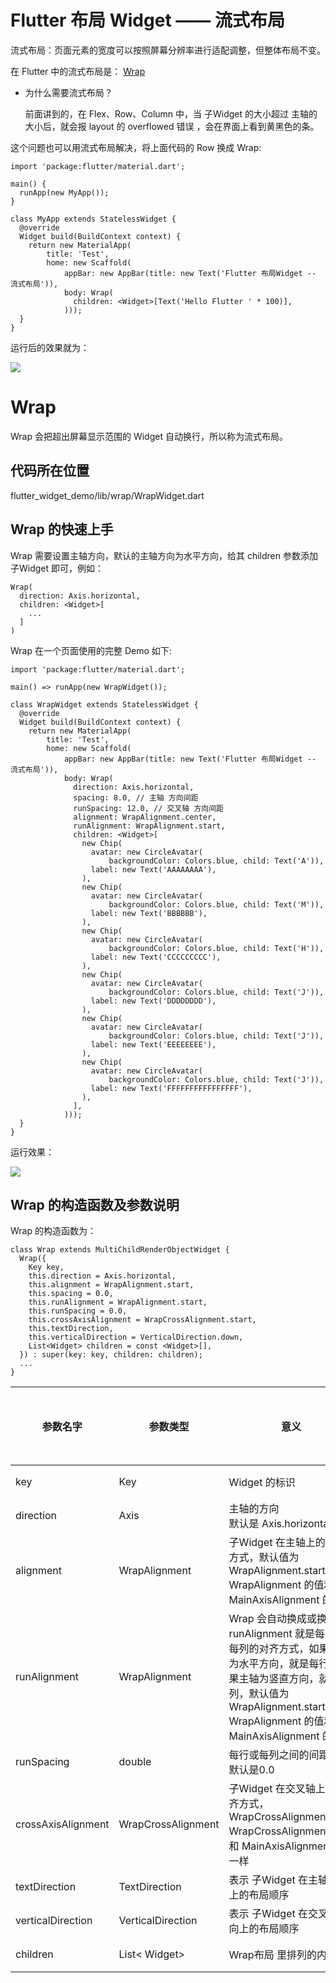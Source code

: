 # Flutter 布局 Widget —— 流式布局

流式布局：页面元素的宽度可以按照屏幕分辨率进行适配调整，但整体布局不变。

在 Flutter 中的流式布局是：
[Wrap](https://docs.flutter.io/flutter/widgets/Wrap-class.html)

* 为什么需要流式布局？

    前面讲到的，在 Flex、Row、Column 中，当 子Widget 的大小超过 主轴的大小后，就会报 layout 的 overflowed 错误 ，会在界面上看到黄黑色的条。


这个问题也可以用流式布局解决，将上面代码的 Row 换成 Wrap:
```
import 'package:flutter/material.dart';

main() {
  runApp(new MyApp());
}

class MyApp extends StatelessWidget {
  @override
  Widget build(BuildContext context) {
    return new MaterialApp(
        title: 'Test',
        home: new Scaffold(
            appBar: new AppBar(title: new Text('Flutter 布局Widget -- 流式布局')),
            body: Wrap(
              children: <Widget>[Text('Hello Flutter ' * 100)],
            )));
  }
}
```
运行后的效果就为：

![](https://user-gold-cdn.xitu.io/2019/4/9/16a00277ff1f9ad0?w=836&h=950&f=jpeg&s=317364)


# Wrap

Wrap 会把超出屏幕显示范围的 Widget 自动换行，所以称为流式布局。

## 代码所在位置

flutter_widget_demo/lib/wrap/WrapWidget.dart

## Wrap 的快速上手
Wrap 需要设置主轴方向，默认的主轴方向为水平方向，给其 children 参数添加 子Widget 即可，例如：

```
Wrap(
  direction: Axis.horizontal,
  children: <Widget>[
    ...
  ]
)

```

Wrap 在一个页面使用的完整 Demo 如下:
```
import 'package:flutter/material.dart';

main() => runApp(new WrapWidget());

class WrapWidget extends StatelessWidget {
  @override
  Widget build(BuildContext context) {
    return new MaterialApp(
        title: 'Test',
        home: new Scaffold(
            appBar: new AppBar(title: new Text('Flutter 布局Widget -- 流式布局')),
            body: Wrap(
              direction: Axis.horizontal,
              spacing: 8.0, // 主轴 方向间距
              runSpacing: 12.0, // 交叉轴 方向间距
              alignment: WrapAlignment.center,
              runAlignment: WrapAlignment.start,
              children: <Widget>[
                new Chip(
                  avatar: new CircleAvatar(
                      backgroundColor: Colors.blue, child: Text('A')),
                  label: new Text('AAAAAAAA'),
                ),
                new Chip(
                  avatar: new CircleAvatar(
                      backgroundColor: Colors.blue, child: Text('M')),
                  label: new Text('BBBBBB'),
                ),
                new Chip(
                  avatar: new CircleAvatar(
                      backgroundColor: Colors.blue, child: Text('H')),
                  label: new Text('CCCCCCCCC'),
                ),
                new Chip(
                  avatar: new CircleAvatar(
                      backgroundColor: Colors.blue, child: Text('J')),
                  label: new Text('DDDDDDDD'),
                ),
                new Chip(
                  avatar: new CircleAvatar(
                      backgroundColor: Colors.blue, child: Text('J')),
                  label: new Text('EEEEEEEE'),
                ),
                new Chip(
                  avatar: new CircleAvatar(
                      backgroundColor: Colors.blue, child: Text('J')),
                  label: new Text('FFFFFFFFFFFFFFFF'),
                ),
              ],
            )));
  }
}
```
运行效果：


![](https://user-gold-cdn.xitu.io/2019/4/9/16a002845670f9aa?w=860&h=668&f=jpeg&s=85897)

## Wrap 的构造函数及参数说明
Wrap 的构造函数为：
```
class Wrap extends MultiChildRenderObjectWidget {
  Wrap({
    Key key,
    this.direction = Axis.horizontal,
    this.alignment = WrapAlignment.start,
    this.spacing = 0.0,
    this.runAlignment = WrapAlignment.start,
    this.runSpacing = 0.0,
    this.crossAxisAlignment = WrapCrossAlignment.start,
    this.textDirection,
    this.verticalDirection = VerticalDirection.down,
    List<Widget> children = const <Widget>[],
  }) : super(key: key, children: children);
  ...
}
```

| 参数名字 | 参数类型 | 意义 |必选 or 可选 |
| -- | -- | -- | -- |
| key | Key | Widget 的标识 | 可选 |
| direction | Axis | 主轴的方向<br>默认是 Axis.horizontal | 可选 |
| alignment | WrapAlignment | 子Widget 在主轴上的对齐方式，默认值为WrapAlignment.start<br>WrapAlignment 的值和 MainAxisAlignment 的一样 | 可选 |
| runAlignment | WrapAlignment | Wrap 会自动换成或换列，runAlignment 就是每行或每列的对齐方式，如果主轴为水平方向，就是每行，如果主轴为竖直方向，就是每列，默认值为WrapAlignment.start<br>WrapAlignment 的值和 MainAxisAlignment 的一样 | 可选 |
| runSpacing | double | 每行或每列之间的间距<br>默认是0.0 | 可选 |
| crossAxisAlignment | WrapCrossAlignment | 子Widget 在交叉轴上的对齐方式，WrapCrossAlignment.start<br>WrapCrossAlignment 的值和 MainAxisAlignment 的一样 | 可选 |
| textDirection | TextDirection | 表示 子Widget 在主轴方向上的布局顺序 | 可选 |
| verticalDirection | VerticalDirection | 表示 子Widget 在交叉轴方向上的布局顺序 | 可选 |
| children | List< Widget> | Wrap布局 里排列的内容 | 可选 |


